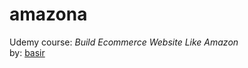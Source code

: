 # amazona

Udemy course: *Build Ecommerce Website Like Amazon*    
by: [basir](https://github.com/basir)

